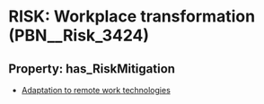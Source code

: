 # RISK: __Workplace transformation__ (PBN__Risk_3424)

## Property: has_RiskMitigation

* [Adaptation to remote work technologies](PBN__Mitigation_2359)


